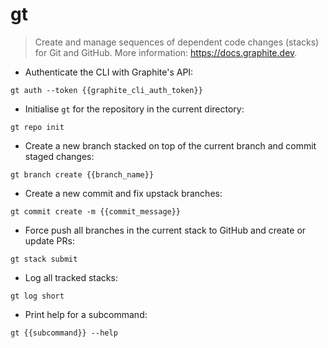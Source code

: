 # gt

> Create and manage sequences of dependent code changes (stacks) for Git and GitHub.
> More information: <https://docs.graphite.dev>.

- Authenticate the CLI with Graphite's API:

`gt auth --token {{graphite_cli_auth_token}}`

- Initialise `gt` for the repository in the current directory:

`gt repo init`

- Create a new branch stacked on top of the current branch and commit staged changes:

`gt branch create {{branch_name}}`

- Create a new commit and fix upstack branches:

`gt commit create -m {{commit_message}}`

- Force push all branches in the current stack to GitHub and create or update PRs:

`gt stack submit`

- Log all tracked stacks:

`gt log short`

- Print help for a subcommand:

`gt {{subcommand}} --help`
